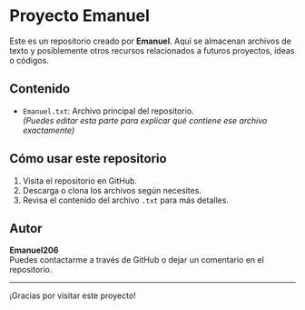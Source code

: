 # Proyecto Emanuel

Este es un repositorio creado por **Emanuel**. Aquí se almacenan archivos de texto y posiblemente otros recursos relacionados a futuros proyectos, ideas o códigos.

## Contenido

- `Emanuel.txt`: Archivo principal del repositorio.  
  *(Puedes editar esta parte para explicar qué contiene ese archivo exactamente)*

## Cómo usar este repositorio

1. Visita el repositorio en GitHub.
2. Descarga o clona los archivos según necesites.
3. Revisa el contenido del archivo `.txt` para más detalles.

## Autor

**Emanuel206**  
Puedes contactarme a través de GitHub o dejar un comentario en el repositorio.

---

¡Gracias por visitar este proyecto!

